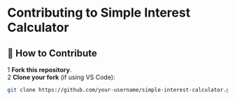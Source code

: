 #  Contributing to Simple Interest Calculator

## 🔹 How to Contribute
1️ **Fork this repository**.  
2️ **Clone your fork** (if using VS Code):  
   ```bash
   git clone https://github.com/your-username/simple-interest-calculator.git

